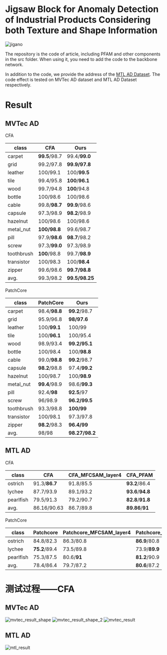# Jigsaw Block for Anomaly Detection of Industrial Products Considering both Texture and Shape Information

![jigano](https://github.com/YShaoJiang/JiganoAttentionBlock/blob/main/src/img/jig_anomaly.jpg)

The repository is the code of article, including PFAM and other components in the src folder. When using it, you need to add the code to the backbone network.

In addition to the code, we provide the address of the [MTL AD Dataset](https://drive.google.com/drive/folders/1PdEcDyFPb3d7yb5uQCOrbi3fs3PyoilG).
The code effect is tested on MVTec AD dataset and MTL AD Dataset respectively.
# Result

## MVTec AD

CFA

| class      | CFA           | Ours         |
| ---------- | ------------- | ---------------- |
| carpet     | **99.5**/98.7 | 99.4/**99.0**    |
| grid       | 99.2/97.8     | **99.9/97.8**    |
| leather    | 100/99.1      | 100/**99.5**     |
| tile       | 99.4/95.8     | **100**/**96.1** |
| wood       | 99.7/94.8     | **100**/94.8     |
| bottle     | 100/98.6      | 100/98.6         |
| cable      | 99.8/**98.7** | **99.9**/98.6    |
| capsule    | 97.3/98.9     | **98.2**/98.9    |
| hazelnut   | 100/98.6      | 100/98.6         |
| metal_nut  | **100/98.8**  | 99.6/98.7        |
| pill       | 97.9/**98.6** | **98.7**/98.2    |
| screw      | 97.3/**99.0** | 97.3/98.9        |
| toothbrush | **100**/98.8  | 99.7/**98.9**    |
| transistor | 100/98.3      | 100/**98.4**     |
| zipper     | 99.6/98.6     | **99.7/98.8**    |
| avg.       | 99.3/98.2     | **99.5/98.25**   |

PatchCore

| class      | PatchCore           | Ours         |
| ---------- | ------------- | ---------------- |
| carpet     | 98.4/**98.8** | **99.2**/98.7 |
| grid       | 95.9/96.8     | **98/97.6** |
| leather    | 100/**99.1**  | 100/99 |
| tile       | 100/**96.1** | 100/95.4 |
| wood       | 98.9/93.4     | **99.2/95.1** |
| bottle     | 100/98.4      | 100/**98.8** |
| cable      | 99.0/**98.8** | **99.2**/98.7 |
| capsule    | **98.2**/98.8 | 97.4/**99.2** |
| hazelnut   | 100/98.7      | 100/**98.9** |
| metal_nut  | **99.4**/98.9 | 98.6/**99.3** |
| pill       | 92.4/**98** | **92.5**/97 |
| screw      | 96/98.9 | **96.2/99.5** |
| toothbrush | 93.3/98.8  | **100/99** |
| transistor | 100/98.1      | 97.3/97.8 |
| zipper     | **98.2**/98.3 | **96.4/99** |
| avg.       | 98/98 | **98.27/98.2** |

## MTL AD

CFA

| class     | CFA           | CFA_MFCSAM_layer4 | CFA_PFAM        |
| --------- | ------------- | ----------------- | ----------------- |
| ostrich   | 91.3/**86.7** | 91.8/85.5         | **93.2**/86.4     |
| lychee    | 87.7/93.9     | 89.1/93.2         | **93.6**/**94.8** |
| pearlfish | 79.5/91.3     | 79.2/90.7         | **82.8**/**91.8** |
| avg.      | 86.16/90.63   | 86.7/89.8         | **89.86**/**91**  |

PatchCore

| class     | Patchcore     | Patchcore_MFCSAM_layer4 | Patchcore_PFAM |
| --------- | ------------- | ----------------------- | ---------------- |
| ostrich   | 84.8/82.3     | 86.3/80.8               | **86.9**/80.8    |
| lychee    | **75.2**/89.4 | 73.5/89.8               | 73.9/**89.9**    |
| pearlfish | 75.3/87.5     | 80.6/**91**             | **81.2**/90.9    |
| avg.      | 78.4/86.4     | 79.7/87.2               | **80.6**/87.2    |

# 测试过程——CFA
## MVTec AD
![mvtec_result_shape](https://github.com/YShaoJiang/Anomaly_detection_for_Texture_based_product/blob/main/src/img/mvtec_shape_result.jpg)
![mvtec_result_shape_2](https://github.com/YShaoJiang/Anomaly_detection_for_Texture_based_product/blob/main/src/img/mvtec_shape_result_2.jpg)
![mvtec_result](https://github.com/YShaoJiang/Anomaly_detection_for_Texture_based_product/blob/main/src/img/mvtec_result.jpg)

## MTL AD
![mtl_result](https://github.com/YShaoJiang/Anomaly_detection_for_Texture_based_product/blob/main/src/img/mtl_result.jpg)
